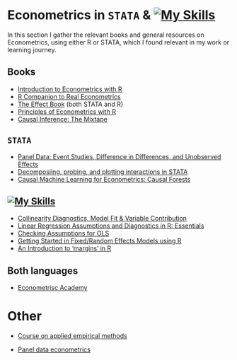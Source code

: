 # Econometrics in ``STATA`` & [![My Skills](https://skills.thijs.gg/icons?i=r)](https://skills.thijs.gg) 
In this section I gather the relevant books and general resources on Econometrics, using either R or STATA, which I found relevant in my work or learning journey.

## Books
- [Introduction to Econometrics with R](https://www.econometrics-with-r.org/index.html)
- [R Companion to Real Econometrics](https://bookdown.org/carillitony/bailey/)
- [The Effect Book](https://theeffectbook.net/ch-EventStudies.html?panelset=stata-code) (both STATA and R)
- [Principles of Econometrics with  R](https://bookdown.org/ccolonescu/RPoE4/)
- [Causal Inference: The Mixtape](https://mixtape.scunning.com/)

## ```STATA```
- [Panel Data: Event Studies, Difference in Differences, and Unobserved Effects](https://donskerclass.github.io/EconometricsII/PanelDataI.html)
- [Decomposiing, probing, and plotting interactions in STATA](https://stats.oarc.ucla.edu/stata/seminars/interactions-stata/)
- [Causal Machine Learning for Econometrics: Causal Forests](https://towardsdatascience.com/causal-machine-learning-for-econometrics-causal-forests-5ab3aec825a7)


## [![My Skills](https://skills.thijs.gg/icons?i=r)](https://skills.thijs.gg)
- [Collinearity Diagnostics, Model Fit & Variable Contribution](https://cran.r-project.org/web/packages/olsrr/vignettes/regression_diagnostics.html)
- [Linear Regression Assumptions and Diagnostics in R: Essentials](http://www.sthda.com/english/articles/39-regression-model-diagnostics/161-linear-regression-assumptions-and-diagnostics-in-r-essentials/)
- [Checking Assumptions for OLS](https://www.rpubs.com/elliottb90/olsassumptions)
- [Getting Started in Fixed/Random Effects Models using R](https://rstudio-pubs-static.s3.amazonaws.com/372492_3e05f38dd3f248e89cdedd317d603b9a.html)
- [An Introduction to ‘margins’ in R](https://cran.r-project.org/web/packages/margins/vignettes/Introduction.html?utm_source=pocket_mylist)

## Both languages
- [Econometrisc Academy](https://sites.google.com/site/econometricsacademy/home?authuser=0)



# Other
- [Course on applied empirical methods](https://github.com/paulgp/applied-methods-phd)

- [Panel data econometrics](https://sites.google.com/view/christophe-hurlin/teaching-resources/panel-data-econometrics?utm_source=pocket_mylist)

